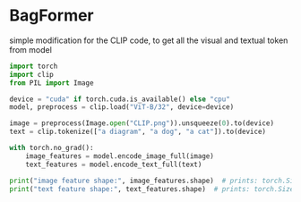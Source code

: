 # BagFormer
simple modification for the CLIP code, to get all the visual and textual token from model
```python
import torch
import clip
from PIL import Image

device = "cuda" if torch.cuda.is_available() else "cpu"
model, preprocess = clip.load("ViT-B/32", device=device)

image = preprocess(Image.open("CLIP.png")).unsqueeze(0).to(device)
text = clip.tokenize(["a diagram", "a dog", "a cat"]).to(device)

with torch.no_grad():
    image_features = model.encode_image_full(image)
    text_features = model.encode_text_full(text)

print("image feature shape:", image_features.shape)  # prints: torch.Size([1, 50, 512])
print("text feature shape:", text_features.shape)  # prints: torch.Size([3, 77, 512])
```